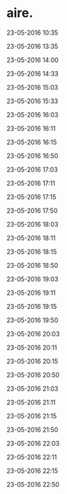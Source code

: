 # aire.


23-05-2016 10:35

23-05-2016 13:35

23-05-2016 14:00

23-05-2016 14:33

23-05-2016 15:03

23-05-2016 15:33

23-05-2016 16:03

23-05-2016 16:11

23-05-2016 16:15

23-05-2016 16:50

23-05-2016 17:03

23-05-2016 17:11

23-05-2016 17:15

23-05-2016 17:50

23-05-2016 18:03

23-05-2016 18:11

23-05-2016 18:15

23-05-2016 18:50

23-05-2016 19:03

23-05-2016 19:11

23-05-2016 19:15

23-05-2016 19:50

23-05-2016 20:03

23-05-2016 20:11

23-05-2016 20:15

23-05-2016 20:50

23-05-2016 21:03

23-05-2016 21:11

23-05-2016 21:15

23-05-2016 21:50

23-05-2016 22:03

23-05-2016 22:11

23-05-2016 22:15

23-05-2016 22:50
